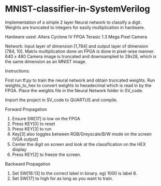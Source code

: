 # MNIST-classifier-in-SystemVerilog

Implementation of a simple 2 layer Neural network to classify a digit. Weights are truncated to integers for easily multiplication in hardware.

Hardware used:
Altera Cyclone IV FPGA
Terasic 1.3 Mega Pixel Camera

Network:
Input layer of dimension [1,784] and output layer of dimension [784, 10]. Matrix multiplication done on FPGA is done in pixel-wise manner. 640 x 480 Camera image is truncated and downsampled to 28x28, which is the same dimension as an MNIST image.

Instructions:

First run tf.py to train the neural network and obtain truncated weights. Run weights_to_hex to convert weights to hexadecimal which is read in by the FPGA. Place the weights file in the Neural Network folder in SV_code.

Import the project in SV_code to QUARTUS and compile.

Forward Propagation
1) Ensure SW[17] is low on the FPGA
2) Press KEY[0] to reset
3) Press KEY[3] to run
4) Key[3] also toggles between RGB/Greyscale/B/W mode on the screen (VGA output)
5) Center the digit on screen and look at the classification on the HEX display
6) Press KEY[2] to freeze the screen.

Backward Propagation
1) Set SW[16:13] to the correct label in binary. eg) 1000 is label 8.
2) Set SW[17] to high for as long as you want to train.
